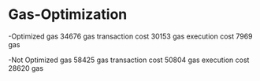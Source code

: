 # Gas-Optimization

-Optimized
gas	34676 gas
transaction cost	30153 gas 
execution cost	7969 gas

-Not Optimized
gas	58425 gas
transaction cost	50804 gas 
execution cost	28620 gas 
